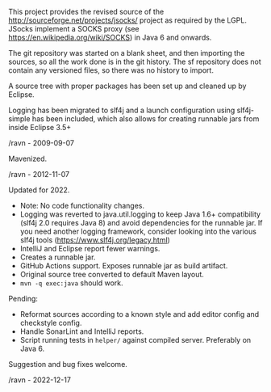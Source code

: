 This project provides the revised source of the
<http://sourceforge.net/projects/jsocks/> project as
required by the LGPL. JSocks implement a SOCKS proxy
(see <https://en.wikipedia.org/wiki/SOCKS>) in Java 6 and onwards.

The git repository was started on a blank sheet,
and then importing the sources, so all the
work done is in the git history. The sf repository
does not contain any versioned files, so there
was no history to import.

A source tree with proper packages has been
set up and cleaned up by Eclipse.

Logging has been migrated to slf4j and a
launch configuration using slf4j-simple has
been included, which also allows for creating
runnable jars from inside Eclipse 3.5+

/ravn - 2009-09-07

Mavenized.

/ravn - 2012-11-07

Updated for 2022.

* Note: No code functionality changes.
* Logging was reverted to java.util.logging to keep Java 1.6+ compatibility (slf4j 2.0 requires Java 8)
  and avoid dependencies for
  the runnable jar. If you need another logging framework, consider looking into the various slf4j tools
  (<https://www.slf4j.org/legacy.html>)
* IntelliJ and Eclipse report fewer warnings.
* Creates a runnable jar.
* GitHub Actions support. Exposes runnable jar as build artifact.
* Original source tree converted to default Maven layout.
* `mvn -q exec:java` should work.

Pending:

* Reformat sources according to a known style and add editor config and checkstyle config.
* Handle SonarLint and IntelliJ reports.
* Script running  tests in `helper/` against compiled server. Preferably on Java 6.


Suggestion and bug fixes welcome.

/ravn - 2022-12-17
